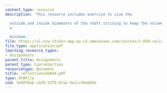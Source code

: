 ```yaml
---
content_type: resource
description: 'This resource includes exercise to size the

  outside and inside diameters of the shaft striving to keep the volume of material
  a

  minimum.'
file: https://ol-ocw-studio-app-qa.s3.amazonaws.com/courses/1-050-solid-mechanics-fall-2004/349df0abcb29537907aa5e1cc99ab85e_reflectionsde044.pdf
file_type: application/pdf
learning_resource_types:
- Assignments
parent_title: Assignments
parent_type: CourseSection
resourcetype: Document
title: reflectionsde044.pdf
type: OCWFile
uid: 349df0ab-cb29-5379-07aa-5e1cc99ab85e
---
```


